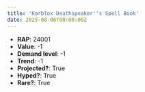 ```yaml
---
title: 'Korblox Deathspeaker''s Spell Book'
date: 2025-08-06T00:00:00Z
---
```

- **RAP**: 24001
- **Value**: -1
- **Demand level**: -1
- **Trend**: -1
- **Projected?**: True
- **Hyped?**: True
- **Rare?**: True
